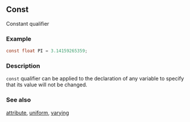 ## Const
Constant qualifier

### Example
```glsl
const float PI = 3.14159265359;
```

### Description
```const``` qualifier can be applied to the declaration of any variable to specify that its value will not be changed.

### See also
[attribute](/glossary/?search=attribute), [uniform](/glossary/?search=uniform), [varying](/glossary/?search=varying)
